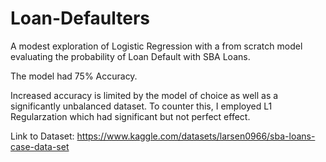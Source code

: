 # Loan-Defaulters

A modest exploration of Logistic Regression with a from scratch model evaluating the probability of Loan Default with SBA Loans.

The model had 75% Accuracy.

Increased accuracy is limited by the model of choice as well as a significantly unbalanced dataset.
To counter this, I employed L1 Regularzation which had significant but not perfect effect.

Link to Dataset: https://www.kaggle.com/datasets/larsen0966/sba-loans-case-data-set
